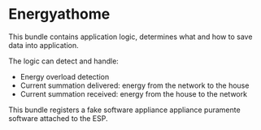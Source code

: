 Energyathome
============

This bundle contains application logic, determines what and how to save data into application. 

The logic can detect and handle:

* Energy overload detection
* Current summation delivered: energy from the network to the house
* Current summation received: energy from the house to the network

This bundle registers a fake software appliance appliance puramente software attached to the ESP.




